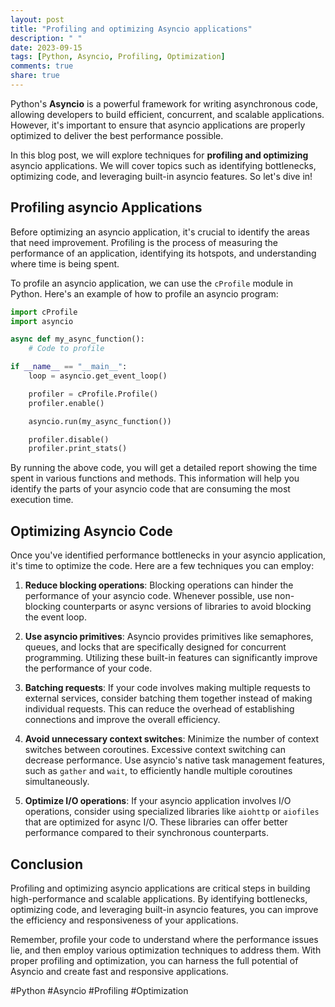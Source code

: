 ```yaml
---
layout: post
title: "Profiling and optimizing Asyncio applications"
description: " "
date: 2023-09-15
tags: [Python, Asyncio, Profiling, Optimization]
comments: true
share: true
---
```


Python's **Asyncio** is a powerful framework for writing asynchronous code, allowing developers to build efficient, concurrent, and scalable applications. However, it's important to ensure that asyncio applications are properly optimized to deliver the best performance possible.

In this blog post, we will explore techniques for **profiling and optimizing** asyncio applications. We will cover topics such as identifying bottlenecks, optimizing code, and leveraging built-in asyncio features. So let's dive in!

## Profiling asyncio Applications

Before optimizing an asyncio application, it's crucial to identify the areas that need improvement. Profiling is the process of measuring the performance of an application, identifying its hotspots, and understanding where time is being spent.

To profile an asyncio application, we can use the `cProfile` module in Python. Here's an example of how to profile an asyncio program:

```python
import cProfile
import asyncio

async def my_async_function():
    # Code to profile

if __name__ == "__main__":
    loop = asyncio.get_event_loop()

    profiler = cProfile.Profile()
    profiler.enable()

    asyncio.run(my_async_function())

    profiler.disable()
    profiler.print_stats()
```

By running the above code, you will get a detailed report showing the time spent in various functions and methods. This information will help you identify the parts of your asyncio code that are consuming the most execution time.

## Optimizing Asyncio Code

Once you've identified performance bottlenecks in your asyncio application, it's time to optimize the code. Here are a few techniques you can employ:

1. **Reduce blocking operations**: Blocking operations can hinder the performance of your asyncio code. Whenever possible, use non-blocking counterparts or async versions of libraries to avoid blocking the event loop.

2. **Use asyncio primitives**: Asyncio provides primitives like semaphores, queues, and locks that are specifically designed for concurrent programming. Utilizing these built-in features can significantly improve the performance of your code.

3. **Batching requests**: If your code involves making multiple requests to external services, consider batching them together instead of making individual requests. This can reduce the overhead of establishing connections and improve the overall efficiency.

4. **Avoid unnecessary context switches**: Minimize the number of context switches between coroutines. Excessive context switching can decrease performance. Use asyncio's native task management features, such as `gather` and `wait`, to efficiently handle multiple coroutines simultaneously.

5. **Optimize I/O operations**: If your asyncio application involves I/O operations, consider using specialized libraries like `aiohttp` or `aiofiles` that are optimized for async I/O. These libraries can offer better performance compared to their synchronous counterparts.

## Conclusion

Profiling and optimizing asyncio applications are critical steps in building high-performance and scalable applications. By identifying bottlenecks, optimizing code, and leveraging built-in asyncio features, you can improve the efficiency and responsiveness of your applications.

Remember, profile your code to understand where the performance issues lie, and then employ various optimization techniques to address them. With proper profiling and optimization, you can harness the full potential of Asyncio and create fast and responsive applications.

#Python #Asyncio #Profiling #Optimization